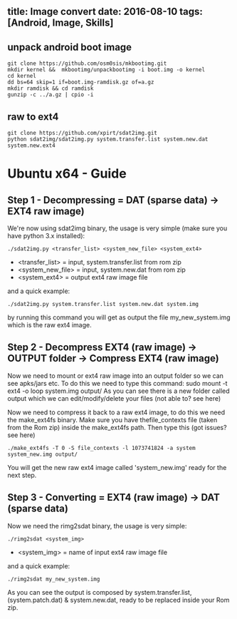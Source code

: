 title: Image convert
date: 2016-08-10
tags: [Android, Image, Skills]
---

## unpack android boot image
```
git clone https://github.com/osm0sis/mkbootimg.git
mkdir kernel &&  mkbootimg/unpackbootimg -i boot.img -o kernel
cd kernel
dd bs=64 skip=1 if=boot.img-ramdisk.gz of=a.gz
mkdir ramdisk && cd ramdisk
gunzip -c ../a.gz | cpio -i
```
<!-- more -->

## raw to ext4
```
git clone https://github.com/xpirt/sdat2img.git
python sdat2img/sdat2img.py system.transfer.list system.new.dat system.new.ext4
```


Ubuntu x64 - Guide
===

## Step 1 - Decompressing = DAT (sparse data) -> EXT4 raw image)

We're now using sdat2img binary, the usage is very simple (make sure you have python 3.x installed):
```
./sdat2img.py <transfer_list> <system_new_file> <system_ext4>
```

- <transfer_list> = input, system.transfer.list from rom zip
- <system_new_file> = input, system.new.dat from rom zip
- <system_ext4> = output ext4 raw image file

and a quick example:
```
./sdat2img.py system.transfer.list system.new.dat system.img
```
by running this command you will get as output the file my_new_system.img which is the raw ext4 image.


## Step 2 - Decompress EXT4 (raw image) -> OUTPUT folder -> Compress EXT4 (raw image)

Now we need to mount or ext4 raw image into an output folder so we can see apks/jars etc.
To do this we need to type this command:
sudo mount -t ext4 -o loop system.img output/
As you can see there is a new folder called output which we can edit/modify/delete your files (not able to? see here)

Now we need to compress it back to a raw ext4 image, to do this we need the make_ext4fs binary. Make sure you have thefile_contexts file (taken from the Rom zip) inside the make_ext4fs path. Then type this (got issues? see here)
```
./make_ext4fs -T 0 -S file_contexts -l 1073741824 -a system system_new.img output/
```
You will get the new raw ext4 image called 'system_new.img' ready for the next step.

## Step 3 - Converting = EXT4 (raw image) -> DAT (sparse data)

Now we need the rimg2sdat binary, the usage is very simple:
```
./rimg2sdat <system_img>
```
- <system_img> = name of input ext4 raw image file

and a quick example:
```
./rimg2sdat my_new_system.img
```
As you can see the output is composed by system.transfer.list, (system.patch.dat) & system.new.dat, ready to be replaced inside your Rom zip.
